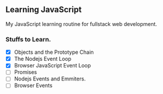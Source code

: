 ## Learning JavaScript

My JavaScript learning routine for fullstack web development.

### Stuffs to Learn.

- [x] Objects and the Prototype Chain
- [x] The Nodejs Event Loop
- [x] Browser JavaScript Event Loop
- [ ] Promises
- [ ] Nodejs Events and Emmiters.
- [ ] Browser Events